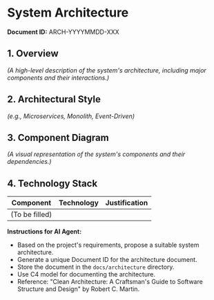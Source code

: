 
# System Architecture

**Document ID:** ARCH-YYYYMMDD-XXX

## 1. Overview

*(A high-level description of the system's architecture, including major components and their interactions.)*

## 2. Architectural Style

*(e.g., Microservices, Monolith, Event-Driven)*

## 3. Component Diagram

*(A visual representation of the system's components and their dependencies.)*

## 4. Technology Stack

| Component | Technology | Justification |
| --- | --- | --- |
| (To be filled) | | |

**Instructions for AI Agent:**

*   Based on the project's requirements, propose a suitable system architecture.
*   Generate a unique Document ID for the architecture document.
*   Store the document in the `docs/architecture` directory.
*   Use C4 model for documenting the architecture.
*   Reference: "Clean Architecture: A Craftsman's Guide to Software Structure and Design" by Robert C. Martin.

